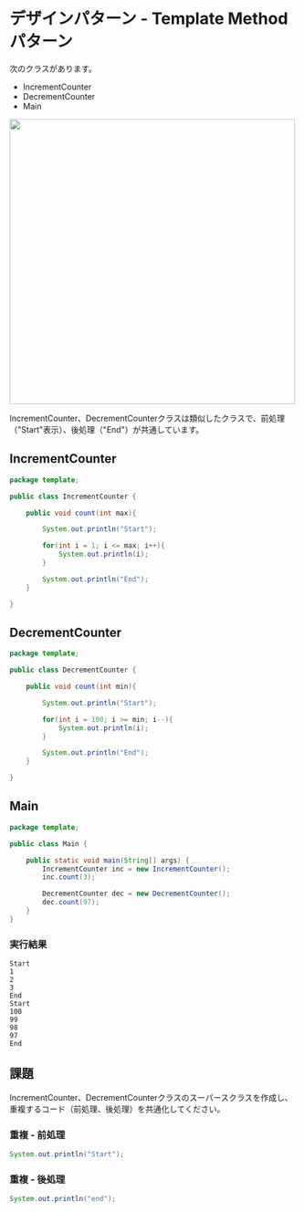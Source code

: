 # デザインパターン - Template Methodパターン

次のクラスがあります。

+ IncrementCounter
+ DecrementCounter
+ Main

<img src="https://s3-ap-northeast-1.amazonaws.com/optext/java/oop/template.png" width="500px" >

IncrementCounter、DecrementCounterクラスは類似したクラスで、前処理（"Start"表示）、後処理（"End"）が共通しています。

## IncrementCounter

```java
package template;

public class IncrementCounter {

	public void count(int max){

		System.out.println("Start");

		for(int i = 1; i <= max; i++){
			System.out.println(i);
		}

		System.out.println("End");
	}

}
```



## DecrementCounter

```java
package template;

public class DecrementCounter {

	public void count(int min){

		System.out.println("Start");

		for(int i = 100; i >= min; i--){
			System.out.println(i);
		}

		System.out.println("End");
	}

}
```

## Main

```java
package template;

public class Main {

	public static void main(String[] args) {
		IncrementCounter inc = new IncrementCounter();
		inc.count(3);

		DecrementCounter dec = new DecrementCounter();
		dec.count(97);
	}
}
```

### 実行結果

```
Start
1
2
3
End
Start
100
99
98
97
End
```

## 課題

IncrementCounter、DecrementCounterクラスのスーパースクラスを作成し、重複するコード（前処理、後処理）を共通化してください。

### 重複 - 前処理

```java
System.out.println("Start");
```

### 重複 - 後処理

```java
System.out.println("end");
```

